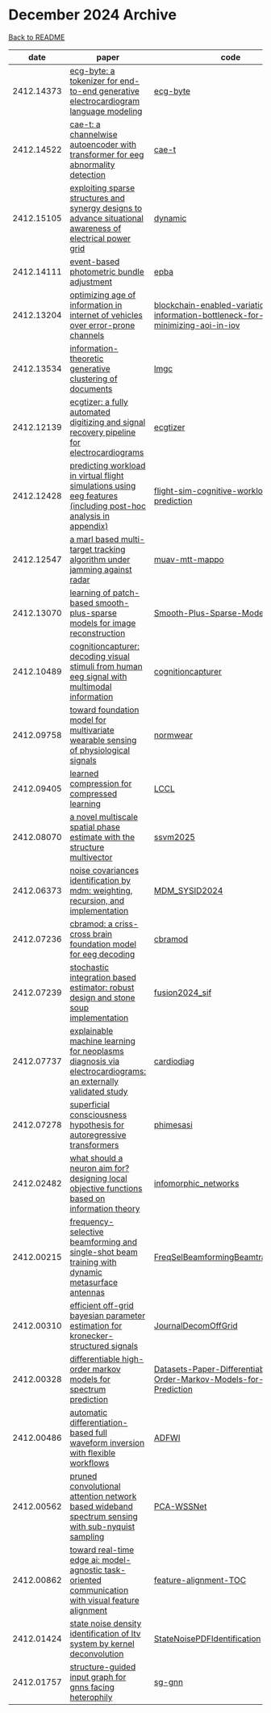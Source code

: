 # December 2024 Archive

[Back to README](../../README.md)

|date|paper|code|
|---|---|---|
|2412.14373|[ecg-byte: a tokenizer for end-to-end generative electrocardiogram language modeling](https://arxiv.org/abs/2412.14373)|[ecg-byte](https://github.com/willxxy/ecg-byte)|
|2412.14522|[cae-t: a channelwise autoencoder with transformer for eeg abnormality detection](https://arxiv.org/abs/2412.14522)|[cae-t](https://github.com/yossizhao/cae-t)|
|2412.15105|[exploiting sparse structures and synergy designs to advance situational awareness of electrical power grid](https://arxiv.org/abs/2412.15105)|[dynamic](https://github.com/bhooi/dynamic)|
|2412.14111|[event-based photometric bundle adjustment](https://arxiv.org/abs/2412.14111)|[epba](https://github.com/tub-rip/epba)|
|2412.13204|[optimizing age of information in internet of vehicles over error-prone channels](https://arxiv.org/abs/2412.13204)|[blockchain-enabled-variational-information-bottleneck-for-minimizing-aoi-in-iov](https://github.com/qiongwu86/blockchain-enabled-variational-information-bottleneck-for-minimizing-aoi-in-iov)|
|2412.13534|[information-theoretic generative clustering of documents](https://arxiv.org/abs/2412.13534)|[lmgc](https://github.com/kduxin/lmgc)|
|2412.12139|[ecgtizer: a fully automated digitizing and signal recovery pipeline for electrocardiograms](https://arxiv.org/abs/2412.12139)|[ecgtizer](https://github.com/ummisco/ecgtizer)|
|2412.12428|[predicting workload in virtual flight simulations using eeg features (including post-hoc analysis in appendix)](https://arxiv.org/abs/2412.12428)|[flight-sim-cognitive-workload-eeg-prediction](https://github.com/basverkennis/flight-sim-cognitive-workload-eeg-prediction)|
|2412.12547|[a marl based multi-target tracking algorithm under jamming against radar](https://arxiv.org/abs/2412.12547)|[muav-mtt-mappo](https://github.com/s1s3r4/muav-mtt-mappo)|
|2412.13070|[learning of patch-based smooth-plus-sparse models for image reconstruction](https://arxiv.org/abs/2412.13070)|[Smooth-Plus-Sparse-Model](https://github.com/StanislasDucotterd/Smooth-Plus-Sparse-Model)|
|2412.10489|[cognitioncapturer: decoding visual stimuli from human eeg signal with multimodal information](https://arxiv.org/abs/2412.10489)|[cognitioncapturer](https://github.com/xiaozhangyes/cognitioncapturer)|
|2412.09758|[toward foundation model for multivariate wearable sensing of physiological signals](https://arxiv.org/abs/2412.09758)|[normwear](https://github.com/mobile-sensing-and-ubicomp-laboratory/normwear)|
|2412.09405|[learned compression for compressed learning](https://arxiv.org/abs/2412.09405)|[LCCL](https://github.com/danjacobellis/LCCL)|
|2412.08070|[a novel multiscale spatial phase estimate with the structure multivector](https://arxiv.org/abs/2412.08070)|[ssvm2025](https://gitlab.com/briancknight/ssvm2025)|
|2412.06373|[noise covariances identification by mdm: weighting, recursion, and implementation](https://arxiv.org/abs/2412.06373)|[MDM_SYSID2024](https://github.com/IDM-UWB/MDM_SYSID2024)|
|2412.07236|[cbramod: a criss-cross brain foundation model for eeg decoding](https://arxiv.org/abs/2412.07236)|[cbramod](https://github.com/wjq-learning/cbramod)|
|2412.07239|[stochastic integration based estimator: robust design and stone soup implementation](https://arxiv.org/abs/2412.07239)|[fusion2024_sif](https://github.com/idm-uwb/fusion2024_sif)|
|2412.07737|[explainable machine learning for neoplasms diagnosis via electrocardiograms: an externally validated study](https://arxiv.org/abs/2412.07737)|[cardiodiag](https://github.com/ai4healthuol/cardiodiag)|
|2412.07278|[superficial consciousness hypothesis for autoregressive transformers](https://arxiv.org/abs/2412.07278)|[phimesasi](https://github.com/hirethehero/phimesasi)|
|2412.02482|[what should a neuron aim for? designing local objective functions based on information theory](https://arxiv.org/abs/2412.02482)|[infomorphic_networks](https://github.com/priesemann-group/infomorphic_networks)|
|2412.00215|[frequency-selective beamforming and single-shot beam training with dynamic metasurface antennas](https://arxiv.org/abs/2412.00215)|[FreqSelBeamformingBeamtrainingDMAs](https://github.com/nvdeshpa/FreqSelBeamformingBeamtrainingDMAs)|
|2412.00310|[efficient off-grid bayesian parameter estimation for kronecker-structured signals](https://arxiv.org/abs/2412.00310)|[JournalDecomOffGrid](https://github.com/YanbinHe/JournalDecomOffGrid)|
|2412.00328|[differentiable high-order markov models for spectrum prediction](https://arxiv.org/abs/2412.00328)|[Datasets-Paper-Differentiable-High-Order-Markov-Models-for-Spectrum-Prediction](https://github.com/corlay-MERCE/Datasets-Paper-Differentiable-High-Order-Markov-Models-for-Spectrum-Prediction)|
|2412.00486|[automatic differentiation-based full waveform inversion with flexible workflows](https://arxiv.org/abs/2412.00486)|[ADFWI](https://github.com/liufeng2317/ADFWI)|
|2412.00562|[pruned convolutional attention network based wideband spectrum sensing with sub-nyquist sampling](https://arxiv.org/abs/2412.00562)|[PCA-WSSNet](https://github.com/AI4CogComm/PCA-WSSNet)|
|2412.00862|[toward real-time edge ai: model-agnostic task-oriented communication with visual feature alignment](https://arxiv.org/abs/2412.00862)|[feature-alignment-TOC](https://github.com/SongjieXie/feature-alignment-TOC)|
|2412.01424|[state noise density identification of ltv system by kernel deconvolution](https://arxiv.org/abs/2412.01424)|[StateNoisePDFIdentification](https://github.com/IDM-UWB/StateNoisePDFIdentification)|
|2412.01757|[structure-guided input graph for gnns facing heterophily](https://arxiv.org/abs/2412.01757)|[sg-gnn](https://github.com/vmtenorio/sg-gnn)|

